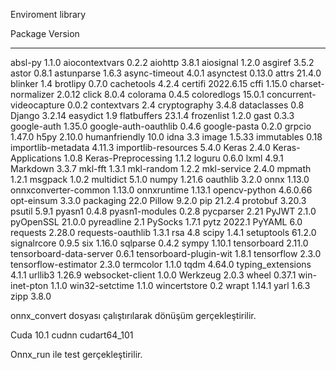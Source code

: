 Enviroment library

Package                 Version
----------------------- ---------
absl-py                 1.1.0
aiocontextvars          0.2.2
aiohttp                 3.8.1
aiosignal               1.2.0
asgiref                 3.5.2
astor                   0.8.1
astunparse              1.6.3
async-timeout           4.0.1
asynctest               0.13.0
attrs                   21.4.0
blinker                 1.4
brotlipy                0.7.0
cachetools              4.2.4
certifi                 2022.6.15
cffi                    1.15.0
charset-normalizer      2.0.12
click                   8.0.4
colorama                0.4.5
coloredlogs             15.0.1
concurrent-videocapture 0.0.2
contextvars             2.4
cryptography            3.4.8
dataclasses             0.8
Django                  3.2.14
easydict                1.9
flatbuffers             23.1.4
frozenlist              1.2.0
gast                    0.3.3
google-auth             1.35.0
google-auth-oauthlib    0.4.6
google-pasta            0.2.0
grpcio                  1.47.0
h5py                    2.10.0
humanfriendly           10.0
idna                    3.3
image                   1.5.33
immutables              0.18
importlib-metadata      4.11.3
importlib-resources     5.4.0
Keras                   2.4.0
Keras-Applications      1.0.8
Keras-Preprocessing     1.1.2
loguru                  0.6.0
lxml                    4.9.1
Markdown                3.3.7
mkl-fft                 1.3.1
mkl-random              1.2.2
mkl-service             2.4.0
mpmath                  1.2.1
msgpack                 1.0.2
multidict               5.1.0
numpy                   1.21.6
oauthlib                3.2.0
onnx                    1.13.0
onnxconverter-common    1.13.0
onnxruntime             1.13.1
opencv-python           4.6.0.66
opt-einsum              3.3.0
packaging               22.0
Pillow                  9.2.0
pip                     21.2.4
protobuf                3.20.3
psutil                  5.9.1
pyasn1                  0.4.8
pyasn1-modules          0.2.8
pycparser               2.21
PyJWT                   2.1.0
pyOpenSSL               21.0.0
pyreadline              2.1
PySocks                 1.7.1
pytz                    2022.1
PyYAML                  6.0
requests                2.28.0
requests-oauthlib       1.3.1
rsa                     4.8
scipy                   1.4.1
setuptools              61.2.0
signalrcore             0.9.5
six                     1.16.0
sqlparse                0.4.2
sympy                   1.10.1
tensorboard             2.11.0
tensorboard-data-server 0.6.1
tensorboard-plugin-wit  1.8.1
tensorflow              2.3.0
tensorflow-estimator    2.3.0
termcolor               1.1.0
tqdm                    4.64.0
typing_extensions       4.1.1
urllib3                 1.26.9
websocket-client        1.0.0
Werkzeug                2.0.3
wheel                   0.37.1
win-inet-pton           1.1.0
win32-setctime          1.1.0
wincertstore            0.2
wrapt                   1.14.1
yarl                    1.6.3
zipp                    3.8.0

onnx_convert dosyası çalıştırılarak dönüşüm gerçekleştirilir.

Cuda 10.1 cudnn cudart64_101

Onnx_run ile test gerçekleştirilir.
